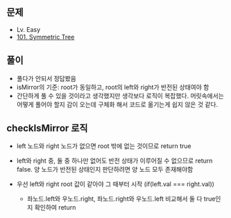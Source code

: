 ## 문제

- Lv. Easy
- [101. Symmetric Tree](https://leetcode.com/problems/symmetric-tree/description/?envType=study-plan-v2&envId=top-interview-150)

## 풀이

- 풀다가 안되서 정답봤음
- isMirror의 기준: root가 동일하고, root의 left와 right가 반전된 상태여야 함
- 간단하게 풀 수 있을 것이라고 생각했지만 생각보다 로직이 복잡했다. 머릿속에서는 어떻게 풀어야 할지 감이 오는데 구체화 해서 코드로 옮기는게 쉽지 않은 것 같다.

## checkIsMirror 로직

- left 노드와 right 노드가 없으면 root 밖에 없는 것이므로 return true
- left와 right 중, 둘 중 하나만 없어도 반전 상태가 이루어질 수 없으므로 return false.
  양 노드가 반전된 상태인지 판단하려면 양 노드 모두 존재해야함
- 우선 left와 right root 값이 같아야 그 때부터 시작 (if(left.val === right.val))

  - 좌노드.left와 우노드.right, 좌노드.right와 우노드.left 비교해서 둘 다 true인지 확인하여 return

